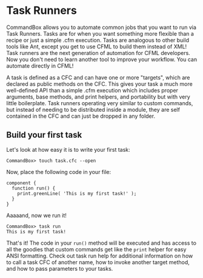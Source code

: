 # Task Runners

CommandBox allows you to automate common jobs that you want to run via Task Runners.  Tasks are for when you want something more flexible than a recipe or just a simple .cfm execution.  Tasks are analogous to other build tools like Ant, except you get to use CFML to build them instead of XML!  Task runners are the next generation of automation for CFML developers.  Now you don't need to learn another tool to improve your workflow.  You can automate directly in CFML!

A task is defined as a CFC and can have one or more "targets", which are declared as public methods on the CFC.  This gives your task a much more well-defined API than a simple .cfm execution which includes proper arguments, base methods, and print helpers, and portability but with very little boilerplate.  Task runners operating very similar to custom commands, but instead of needing to be distributed inside a module, they are self contained in the CFC and can just be dropped in any folder.  

## Build your first task

Let's look at how easy it is to write your first task:
```
CommandBox> touch task.cfc --open
```
Now, place the following code in your file:
```
component {
  function run() {
    print.greenLine( 'This is my first task!' );
  }
}
```
Aaaaand, now we run it!
```
CommandBox> task run
This is my first task!
```
That's it!  The code in your `run()` method will be executed and has access to all the goodies that custom commands get like the `print` helper for easy ANSI formatting.  Check out task run help for additional information on how to call a task CFC of another name, how to invoke another target method, and how to pass parameters to your tasks.  
